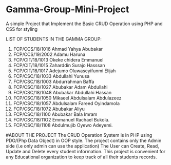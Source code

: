 # Gamma-Group-Mini-Project
A simple Project that Implement the Basic CRUD Operation using PHP and CSS for styling

LIST OF STUDENTS IN THE GAMMA GROUP:
1. FCP/CCS/18/1016   Ahmad Yahya Abubakar
2. FCP/CCS/19/2002  Adamu  Haruna
3. FCP/CIT/18/1013 Okeke chidera Emmanuel
4. FCP/CIT/18/1015  Zaharddin Surajo Hasssan 
5. FCP/CIT/18/1017  Adejumo Oluwaseyifunmi Elijah
6. FCP/CSC/18/1033 Abdullahi Yunusa
7. FCP/CSC/18/1003 Abdurrahman Baffa
8. FCP/CSC/18/1027 Abubakar Adam Abdullahi 
9. FCP/CSC/18/1048 Abubakar Abdullahi Hassan 
10. FCP/CSC/18/1050 Mikaeel Abdulsalam Abdulazeez
11. FCP/CSC/18/1057 Abdulsalam Fareed Oyindamola
12. FCP/CSC/18/1072 Abubakar Aliyu 
13. FCP/CSC/18/1100 Abubakar Bala Imram 
14. FCP/CSC/18/11O2 Emmanuel Rachael Bukola.
15. FCP/CSC/18/1108 Abdulmujib Oyewo Adeyemi.


#ABOUT THE PROJECT
The CRUD Operation System is in PHP using PDO/(Php Data Object) in OOP style.
The project contains only the Admin side (i.e only admin can use the application)
The User can Create, Read, Update and Delete every student information. This project is convenient for any Educational organization to keep track of all their students records.


